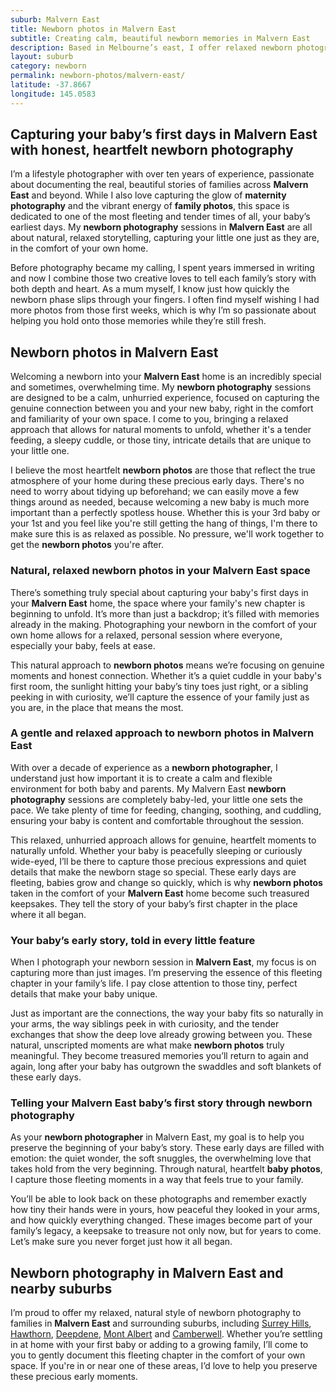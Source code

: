 ```yaml
---
suburb: Malvern East
title: Newborn photos in Malvern East
subtitle: Creating calm, beautiful newborn memories in Malvern East
description: Based in Melbourne’s east, I offer relaxed newborn photography in Malvern East homes, no props, no pressure, just your baby and your love.
layout: suburb
category: newborn
permalink: newborn-photos/malvern-east/
latitude: -37.8667
longitude: 145.0583
---
```


## Capturing your baby’s first days in Malvern East with honest, heartfelt newborn photography

I’m a lifestyle photographer with over ten years of experience, passionate about documenting the real, beautiful stories of families across **Malvern East** and beyond. While I also love capturing the glow of **maternity photography** and the vibrant energy of **family photos**, this space is dedicated to one of the most fleeting and tender times of all, your baby’s earliest days. My **newborn photography** sessions in **Malvern East** are all about natural, relaxed storytelling, capturing your little one just as they are, in the comfort of your own home.

Before photography became my calling, I spent years immersed in writing and now I combine those two creative loves to tell each family’s story with both depth and heart. As a mum myself, I know just how quickly the newborn phase slips through your fingers. I often find myself wishing I had more photos from those first weeks, which is why I’m so passionate about helping you hold onto those memories while they’re still fresh.

## Newborn photos in Malvern East

Welcoming a newborn into your **Malvern East** home is an incredibly special and sometimes, overwhelming time. My **newborn photography** sessions are designed to be a calm, unhurried experience, focused on capturing the genuine connection between you and your new baby, right in the comfort and familiarity of your own space. I come to you, bringing a relaxed approach that allows for natural moments to unfold, whether it's a tender feeding, a sleepy cuddle, or those tiny, intricate details that are unique to your little one.

I believe the most heartfelt **newborn photos** are those that reflect the true atmosphere of your home during these precious early days. There's no need to worry about tidying up beforehand; we can easily move a few things around as needed, because welcoming a new baby is much more important than a perfectly spotless house. Whether this is your 3rd baby or your 1st and you feel like you're still getting the hang of things, I'm there to make sure this is as relaxed as possible. No pressure, we'll work together to get the **newborn photos** you're after.

### Natural, relaxed newborn photos in your Malvern East space

There’s something truly special about capturing your baby's first days in your **Malvern East** home, the space where your family's new chapter is beginning to unfold. It’s more than just a backdrop; it’s filled with memories already in the making. Photographing your newborn in the comfort of your own home allows for a relaxed, personal session where everyone, especially your baby, feels at ease.

This natural approach to **newborn photos** means we’re focusing on genuine moments and honest connection. Whether it’s a quiet cuddle in your baby's first room, the sunlight hitting your baby’s tiny toes just right, or a sibling peeking in with curiosity, we’ll capture the essence of your family just as you are, in the place that means the most.

### A gentle and relaxed approach to newborn photos in Malvern East

With over a decade of experience as a **newborn photographer**, I understand just how important it is to create a calm and flexible environment for both baby and parents. My Malvern East **newborn photography** sessions are completely baby-led, your little one sets the pace. We take plenty of time for feeding, changing, soothing, and cuddling, ensuring your baby is content and comfortable throughout the session.

This relaxed, unhurried approach allows for genuine, heartfelt moments to naturally unfold. Whether your baby is peacefully sleeping or curiously wide-eyed, I’ll be there to capture those precious expressions and quiet details that make the newborn stage so special. These early days are fleeting, babies grow and change so quickly, which is why **newborn photos** taken in the comfort of your **Malvern East** home become such treasured keepsakes. They tell the story of your baby’s first chapter in the place where it all began.

### Your baby’s early story, told in every little feature

When I photograph your newborn session in **Malvern East**, my focus is on capturing more than just images. I’m preserving the essence of this fleeting chapter in your family’s life. I pay close attention to those tiny, perfect details that make your baby unique.

Just as important are the connections, the way your baby fits so naturally in your arms, the way siblings peek in with curiosity, and the tender exchanges that show the deep love already growing between you. These natural, unscripted moments are what make **newborn photos** truly meaningful. They become treasured memories you’ll return to again and again, long after your baby has outgrown the swaddles and soft blankets of these early days.

### Telling your Malvern East baby’s first story through newborn photography

As your **newborn photographer** in Malvern East, my goal is to help you preserve the beginning of your baby’s story. These early days are filled with emotion: the quiet wonder, the soft snuggles, the overwhelming love that takes hold from the very beginning. Through natural, heartfelt **baby photos**, I capture those fleeting moments in a way that feels true to your family.

You’ll be able to look back on these photographs and remember exactly how tiny their hands were in yours, how peaceful they looked in your arms, and how quickly everything changed. These images become part of your family’s legacy, a keepsake to treasure not only now, but for years to come. Let’s make sure you never forget just how it all began.

## Newborn photography in Malvern East and nearby suburbs

I’m proud to offer my relaxed, natural style of newborn photography to families in **Malvern East** and surrounding suburbs, including [Surrey Hills](newborn-photos/surrey-hills/), [Hawthorn](newborn-photos/hawthorn/), [Deepdene](newborn-photos/deepdene/), [Mont Albert](newborn-photos/mont-albert/) and [Camberwell](newborn-photos/camberwell/). Whether you’re settling in at home with your first baby or adding to a growing family, I’ll come to you to gently document this fleeting chapter in the comfort of your own space. If you're in or near one of these areas, I’d love to help you preserve these precious early moments.